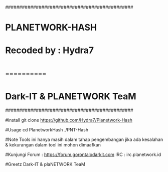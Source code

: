 ##############################################
#             PLANETWORK-HASH                #
#           Recoded by : Hydra7              #
#               ----------                   #
#        Dark-IT & PLANETWORK TeaM           #
##############################################

#install
git clone https://github.com/Hydra7/Planetwork-Hash

#Usage
cd PlanetworkHash
./PNT-Hash

#Note
Tools ini hanya masih dalam tahap pengembangan
jika ada kesalahan & kekurangan dalam tool ini 
mohon dimaafkan

#Kunjungi
Forum : https://forum.gorontalodarkit.com
IRC   : irc.planetwork.id

#Greetz
Dark-IT & plaNETWORK TeaM
